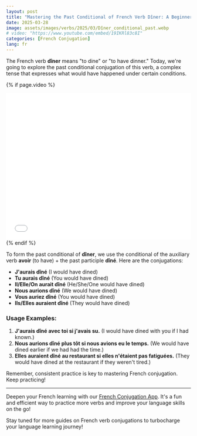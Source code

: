 ```yaml
---
layout: post
title: "Mastering the Past Conditional of French Verb Dîner: A Beginner's Guide"
date: 2025-03-28
image: assets/images/verbs/2025/03/Dîner_conditional_past.webp
# video: "https://www.youtube.com/embed/19IKRl83c8I"
categories: [French Conjugation]
lang: fr
---
```


The French verb **dîner** means "to dine" or "to have dinner." Today, we're going to explore the past conditional conjugation of this verb, a complex tense that expresses what would have happened under certain conditions. 

<!-- Video Embed Section -->
{% if page.video %}
<div class="video-embed">
  <iframe width="100%" height="400" src="{{ page.video | escape }}" frameborder="0" allowfullscreen></iframe>
</div>
{% endif %}

To form the past conditional of **dîner**, we use the conditional of the auxiliary verb **avoir** (to have) + the past participle **dîné**. Here are the conjugations:

- **J'aurais dîné** (I would have dined)
- **Tu aurais dîné** (You would have dined)
- **Il/Elle/On aurait dîné** (He/She/One would have dined)
- **Nous aurions dîné** (We would have dined)
- **Vous auriez dîné** (You would have dined)
- **Ils/Elles auraient dîné** (They would have dined)

### Usage Examples:

1. **J'aurais dîné avec toi si j'avais su.** (I would have dined with you if I had known.)
2. **Nous aurions dîné plus tôt si nous avions eu le temps.** (We would have dined earlier if we had had the time.)
3. **Elles auraient dîné au restaurant si elles n'étaient pas fatiguées.** (They would have dined at the restaurant if they weren't tired.)

Remember, consistent practice is key to mastering French conjugation. Keep practicing!

---

Deepen your French learning with our [French Conjugation App]({{site.appStore.url}}). It's a fun and efficient way to practice more verbs and improve your language skills on the go!

Stay tuned for more guides on French verb conjugations to turbocharge your language learning journey!

